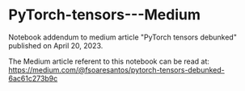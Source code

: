 # PyTorch-tensors---Medium
Notebook addendum to medium article "PyTorch tensors debunked" published on April 20, 2023.

The Medium article referent to this notebook can be read at:
https://medium.com/@fsoaresantos/pytorch-tensors-debunked-6ac61c273b9c
